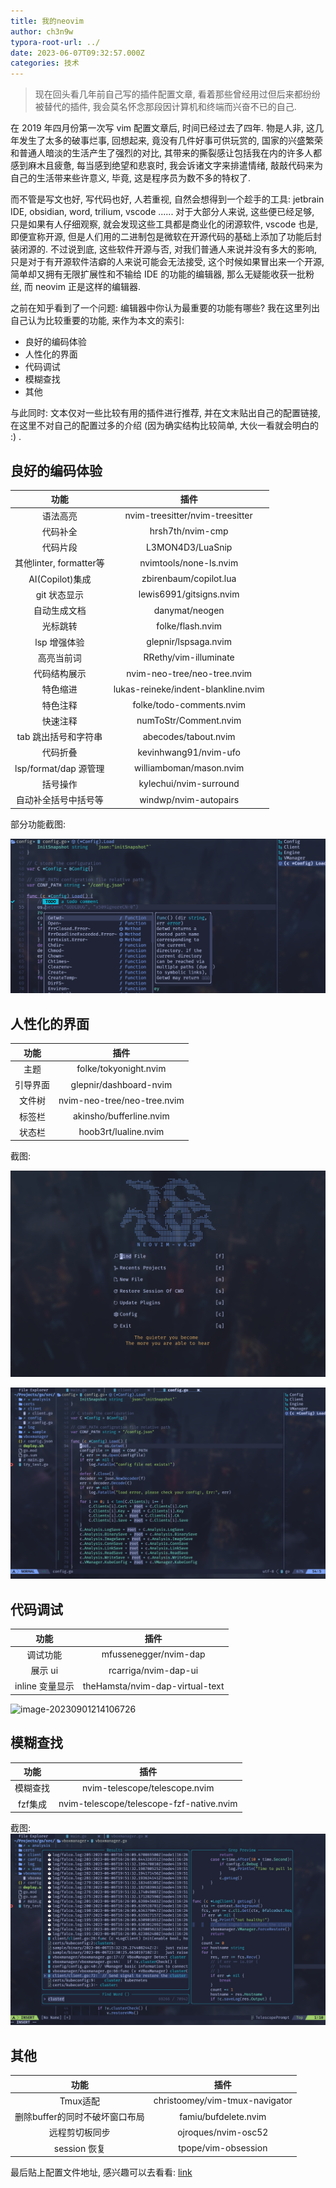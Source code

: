 ```yaml
---
title: 我的neovim
author: ch3n9w
typora-root-url: ../
date: 2023-06-07T09:32:57.000Z
categories: 技术
---
```


> 现在回头看几年前自己写的插件配置文章, 看着那些曾经用过但后来都纷纷被替代的插件, 我会莫名怀念那段因计算机和终端而兴奋不已的自己.

<!--more-->

在 2019 年四月份第一次写 vim 配置文章后, 时间已经过去了四年. 物是人非, 这几年发生了太多的破事烂事, 回想起来, 竟没有几件好事可供玩赏的, 国家的兴盛繁荣和普通人暗淡的生活产生了强烈的对比, 其带来的撕裂感让包括我在内的许多人都感到麻木且疲惫, 每当感到绝望和悲哀时, 我会诉诸文字来排遣情绪, 敲敲代码来为自己的生活带来些许意义, 毕竟, 这是程序员为数不多的特权了.

而不管是写文也好, 写代码也好, 人若重视, 自然会想得到一个趁手的工具: jetbrain IDE, obsidian, word, trilium, vscode ...... 对于大部分人来说, 这些便已经足够, 只是如果有人仔细观察, 就会发现这些工具都是商业化的闭源软件, vscode 也是, 即便宣称开源, 但是人们用的二进制包是微软在开源代码的基础上添加了功能后封装闭源的. 不过说到底, 这些软件开源与否, 对我们普通人来说并没有多大的影响, 只是对于有开源软件洁癖的人来说可能会无法接受, 这个时候如果冒出来一个开源, 简单却又拥有无限扩展性和不输给 IDE 的功能的编辑器, 那么无疑能收获一批粉丝, 而 neovim 正是这样的编辑器.

之前在知乎看到了一个问题: 编辑器中你认为最重要的功能有哪些? 我在这里列出自己认为比较重要的功能, 来作为本文的索引:

- 良好的编码体验
- 人性化的界面
- 代码调试
- 模糊查找
- 其他

与此同时: 文本仅对一些比较有用的插件进行推荐, 并在文末贴出自己的配置链接, 在这里不对自己的配置过多的介绍 (因为确实结构比较简单, 大伙一看就会明白的 :) .

## 良好的编码体验

|          功能           |                插件                 |
| :---------------------: | :---------------------------------: |
|        语法高亮         |   nvim-treesitter/nvim-treesitter   |
|        代码补全         |          hrsh7th/nvim-cmp           |
|        代码片段         |          L3MON4D3/LuaSnip           |
| 其他linter, formatter等 |       nvimtools/none-ls.nvim        |
|     AI(Copilot)集成     |       zbirenbaum/copilot.lua        |
|      git 状态显示       |       lewis6991/gitsigns.nvim       |
|      自动生成文档       |           danymat/neogen            |
|        光标跳转         |          folke/flash.nvim           |
|      lsp 增强体验       |        glepnir/lspsaga.nvim         |
|       高亮当前词        |        RRethy/vim-illuminate        |
|      代码结构展示       |     nvim-neo-tree/neo-tree.nvim     |
|        特色缩进         | lukas-reineke/indent-blankline.nvim |
|        特色注释         |      folke/todo-comments.nvim       |
|        快速注释         |        numToStr/Comment.nvim        |
|  tab 跳出括号和字符串   |        abecodes/tabout.nvim         |
|        代码折叠         |        kevinhwang91/nvim-ufo        |
|  lsp/format/dap 源管理  |       williamboman/mason.nvim       |
|        括号操作         |       kylechui/nvim-surround        |
|  自动补全括号中括号等   |        windwp/nvim-autopairs        |

部分功能截图:

![edit](edit.png)

## 人性化的界面

|   功能   |            插件             |
| :------: | :-------------------------: |
|   主题   |    folke/tokyonight.nvim    |
| 引导界面 |   glepnir/dashboard-nvim    |
|  文件树  | nvim-neo-tree/neo-tree.nvim |
|  标签栏  |   akinsho/bufferline.nvim   |
|  状态栏  |    hoob3rt/lualine.nvim     |

截图:

![image-20230901215409924](image-20230901215409924.png)

![ui](ui.png)

## 代码调试

|      功能       |              插件               |
| :-------------: | :-----------------------------: |
|    调试功能     |      mfussenegger/nvim-dap      |
|     展示 ui     |      rcarriga/nvim-dap-ui       |
| inline 变量显示 | theHamsta/nvim-dap-virtual-text |

![image-20230901214106726](image-20230901214106726.png)

## 模糊查找

|   功能   |                   插件                   |
| :------: | :--------------------------------------: |
| 模糊查找 |      nvim-telescope/telescope.nvim       |
| fzf集成  | nvim-telescope/telescope-fzf-native.nvim |

截图:
![finder](finder.png)

## 其他

|              功能              |              插件              |
| :----------------------------: | :----------------------------: |
|            Tmux适配            | christoomey/vim-tmux-navigator |
| 删除buffer的同时不破坏窗口布局 |      famiu/bufdelete.nvim      |
|         远程剪切板同步         |      ojroques/nvim-osc52       |
|          session 恢复          |      tpope/vim-obsession       |

最后贴上配置文件地址, 感兴趣可以去看看: [link](https://github.com/ch3n9w/dev)
